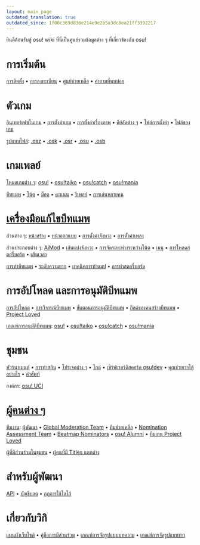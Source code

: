 ```yaml
---
layout: main_page
outdated_translation: true
outdated_since: 1f00c369d836e214e9e2b5a3dc8ea21ff3392217
---
```


<div class="wiki-main-page__blurb">
ยินดีต้อนรับสู่ osu! wiki ที่นี่เป็นศูนย์รวมข้อมูลต่าง ๆ ที่เกี่ยวข้องกับ osu!
</div>

<div class="wiki-main-page__panels">
<div class="wiki-main-page-panel wiki-main-page-panel--full">

# การเริ่มต้น

[การติดตั้ง](/wiki/Client/Installation) • [การลงทะเบียน](/wiki/Registration) • [ศูนย์ช่วยเหลือ](/wiki/Help_centre) • [คำถามที่พบบ่อย](/wiki/FAQ)

</div>
<div class="wiki-main-page-panel">

# ตัวเกม

[อินเทอร์เฟซในเกม](/wiki/Client/Interface) • [การตั้งค่าเกม](/wiki/Client/Options) • [การตั้งค่าเรื่องภาพ](/wiki/Client/Interface/Visual_settings) • [คีย์ลัดต่าง ๆ](/wiki/Client/Keyboard_shortcuts) • [ไฟล์การตั้งค่า](/wiki/Client/Program_files/User_configuration_file) • [ไฟล์ของเกม](/wiki/Client/Program_files)

[รูปแบบไฟล์](/wiki/Client/File_formats): [.osz](/wiki/osu!_File_Formats/Osz_(file_format)) • [.osk](/wiki/osu!_File_Formats/Osk_(file_format)) • [.osr](/wiki/osu!_File_Formats/Osr_(file_format)) • [.osu](/wiki/osu!_File_Formats/Osu_(file_format)) • [.osb](/wiki/osu!_File_Formats/Osb_(file_format))

</div>
<div class="wiki-main-page-panel">

# เกมเพลย์

[โหมดเกมต่าง ๆ](/wiki/Game_mode): [osu!](/wiki/Game_mode/osu!) • [osu!taiko](/wiki/Game_mode/osu!taiko) • [osu!catch](/wiki/Game_mode/osu!catch) • [osu!mania](/wiki/Game_mode/osu!mania)

[บีทแมพ](/wiki/Beatmap) • [โน้ต](/wiki/Hit_object) • [ม็อด](/wiki/Game_modifier) • [คะแนน](/wiki/Gameplay/Score) • [รีเพลย์](/wiki/Gameplay/Replay) • [การเล่นหลายคน](/wiki/Client/Interface/Multiplayer)

</div>
<div class="wiki-main-page-panel">

# [เครื่องมือแก้ไขบีทแมพ](/wiki/Client/Beatmap_editor)

ส่วนต่าง ๆ: [หน้าสร้าง](/wiki/Client/Beatmap_editor/Compose) • [หน้าออกแบบ](/wiki/Client/Beatmap_editor/Design) • [การตั้งค่าจังหวะ](/wiki/Client/Beatmap_editor/Timing) • [การตั้งค่าเพลง](/wiki/Client/Beatmap_editor/Song_Setup)

ส่วนประกอบต่าง ๆ: [AiMod](/wiki/Client/Beatmap_editor/AiMod) • [เส้นแบ่งจังหวะ](/wiki/Client/Beatmap_editor/Beat_Snap_Divisor) • [การจัดระยะห่างระหว่างโน้ต](/wiki/Client/Beatmap_editor/Distance_snap) • [เมนู](/wiki/Client/Beatmap_editor/Menu) • [การโหลดสตอรี่บอร์ด](/wiki/Client/Beatmap_editor/SB_Load) • [เส้นเวลา](/wiki/Client/Beatmap_editor/Timelines)

[การทำบีทแมพ](/wiki/Beatmapping) • [ระดับความยาก](/wiki/Beatmap/Difficulty) • [เทคนิคการทำแมป](/wiki/Mapping_techniques) • [การทำสตอรี่บอร์ด](/wiki/Storyboard#storyboarding)

</div>
<div class="wiki-main-page-panel">

# การอัปโหลด และการอนุมัติบีทแมพ

[การอัปโหลด](/wiki/Submission) • [การวิจารณ์บีทแมพ](/wiki/Modding) • [ขั้นตอนการอนุมัติบีทแมพ](/wiki/Beatmap_ranking_procedure) • [กิลด์ของคนสร้างบีทแมพ](/wiki/Community/Mappers_Guild) • [Project Loved](/wiki/Community/Project_Loved)

[เกณฑ์การอนุมัติบีทแมพ](/wiki/Ranking_Criteria): [osu!](/wiki/Ranking_Criteria/osu!) • [osu!taiko](/wiki/Ranking_Criteria/osu!taiko) • [osu!catch](/wiki/Ranking_Criteria/osu!catch) • [osu!mania](/wiki/Ranking_Criteria/osu!mania)

</div>
<div class="wiki-main-page-panel">

# ชุมชน

[ทัวร์นาเมนต์](/wiki/Tournaments) • [การทำสกิน](/wiki/Skinning) • [โปรเจคต่าง ๆ](/wiki/Community/Projects) • [ไกด์](/wiki/Guides) • [เซิร์ฟเวอร์ดิสคอร์ด osu!dev](/wiki/Community/osu!dev_Discord_server) • [คุณช่วยเราได้อย่างไร](/wiki/Community/How_you_can_help!) • [คำศัพท์](/wiki/Glossary)

องค์กร: [osu! UCI](/wiki/Community/Organisations/osu!_UCI)

</div>
<div class="wiki-main-page-panel">

# [ผู้คนต่าง ๆ](/wiki/People)

[ทีมงาน](/wiki/People/The_Team): [ผู้พัฒนา](/wiki/People/The_Team/Developers) • [Global Moderation Team](/wiki/People/The_Team/Global_Moderation_Team) • [ทีมช่วยเหลือ](/wiki/People/The_Team/Support_Team) • [Nomination Assessment Team](/wiki/People/The_Team/Nomination_Assessment_Team) • [Beatmap Nominators](/wiki/People/The_Team/Beatmap_Nominators) • [osu! Alumni](/wiki/People/The_Team/osu!_Alumni) • [ทีมงาน Project Loved](/wiki/People/The_Team/Project_Loved_Team)

[ผู้ที่มีส่วนร่วมในชุมชน](/wiki/People/Community_Contributors) • [ผู้คนที่มี Titles แตกต่าง](/wiki/People/Users_with_unique_titles)

</div>
<div class="wiki-main-page-panel">

# สำหรับผู้พัฒนา

[API](/wiki/osu!api) • [บัญชีบอต](/wiki/Bot_account) • [กฏการใช้โลโก้](/wiki/Brand_identity_guidelines)

</div>
<div class="wiki-main-page-panel">

# เกี่ยวกับวิกิ

[แผนผังเว็บไซต์](/wiki/Sitemap) • [คู่มือการมีส่วนร่วม](/wiki/osu!_wiki/Contribution_guide) • [เกณฑ์การจัดรูปแบบบทความ](/wiki/Article_styling_criteria) • [เกณฑ์การจัดรูปแบบข่าว](/wiki/News_styling_criteria)

</div>
</div>
